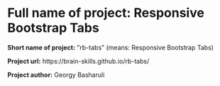 <h1><b>Full name of project:</b> <span class="f-p-name">Responsive Bootstrap Tabs</span></h1>
<p><b>Short name of project:</b> "<span class="s-p-name">rb-tabs</span>" (means: <span class="f-p-name">Responsive Bootstrap Tabs</span>)</p>
<p><b>Project url:</b> <span class="p-sc-url">https://brain-skills.github.io/rb-tabs/</span></p>
<p><b>Project author:</b> <span class="p-a-name">Georgy Basharuli</span></p>